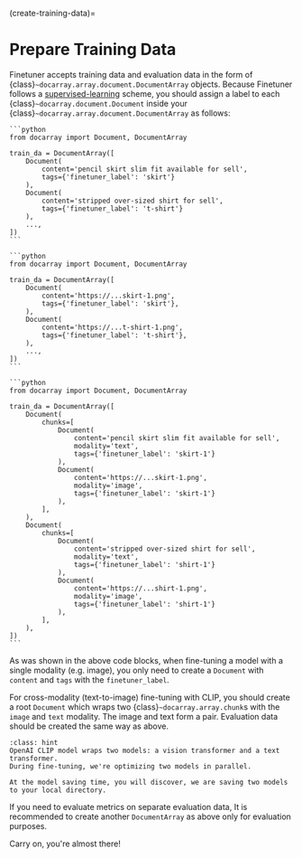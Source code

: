 (create-training-data)=
# Prepare Training Data

Finetuner accepts training data and evaluation data in the form of {class}`~docarray.array.document.DocumentArray` objects.
Because Finetuner follows a [supervised-learning](https://en.wikipedia.org/wiki/Supervised_learning) scheme,
you should assign a label to each {class}`~docarray.document.Document` inside your {class}`~docarray.array.document.DocumentArray` as follows:

````{tab} text-to-text search
```python
from docarray import Document, DocumentArray

train_da = DocumentArray([
    Document(
        content='pencil skirt slim fit available for sell',
        tags={'finetuner_label': 'skirt'}
    ),
    Document(
        content='stripped over-sized shirt for sell',
        tags={'finetuner_label': 't-shirt'}
    ),
    ...,
])
```
````
````{tab} image-to-image search
```python
from docarray import Document, DocumentArray

train_da = DocumentArray([
    Document(
        content='https://...skirt-1.png',
        tags={'finetuner_label': 'skirt'},
    ),
    Document(
        content='https://...t-shirt-1.png',
        tags={'finetuner_label': 't-shirt'},
    ),
    ...,
])
```
````
````{tab} text-to-image search on CLIP
```python
from docarray import Document, DocumentArray

train_da = DocumentArray([
    Document(
        chunks=[
            Document(
                content='pencil skirt slim fit available for sell',
                modality='text',
                tags={'finetuner_label': 'skirt-1'}
            ),
            Document(
                content='https://...skirt-1.png',
                modality='image',
                tags={'finetuner_label': 'skirt-1'}
            ),
        ],
    ),
    Document(
        chunks=[
            Document(
                content='stripped over-sized shirt for sell',
                modality='text',
                tags={'finetuner_label': 'shirt-1'}
            ),
            Document(
                content='https://...shirt-1.png',
                modality='image',
                tags={'finetuner_label': 'shirt-1'}
            ),
        ],
    ),
])
```
````

As was shown in the above code blocks,
when fine-tuning a model with a single modality (e.g. image),
you only need to create a `Document` with `content` and `tags` with the `finetuner_label`.

For cross-modality (text-to-image) fine-tuning with CLIP,
you should create a root `Document` which wraps two {class}`~docarray.array.chunk`s with the `image` and `text` modality.
The image and text form a pair.
Evaluation data should be created the same way as above.

```{admonition} CLIP model explained
:class: hint
OpenAI CLIP model wraps two models: a vision transformer and a text transformer.
During fine-tuning, we're optimizing two models in parallel.

At the model saving time, you will discover, we are saving two models to your local directory. 
```

 If you need to evaluate metrics on separate evaluation data,
It is recommended to create another `DocumentArray` as above only for evaluation purposes.

Carry on, you're almost there!
